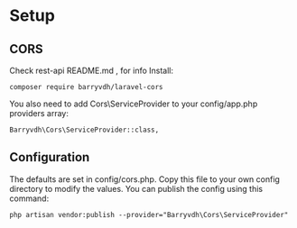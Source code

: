 # Setup







## CORS 
Check rest-api README.md , for info
Install:
```
composer require barryvdh/laravel-cors
```

You also need to add Cors\ServiceProvider to your config/app.php providers array:
```
Barryvdh\Cors\ServiceProvider::class,
```

## Configuration

The defaults are set in config/cors.php. Copy this file to your own config directory to modify the values. You can publish the config using this command:
```
php artisan vendor:publish --provider="Barryvdh\Cors\ServiceProvider"
```

